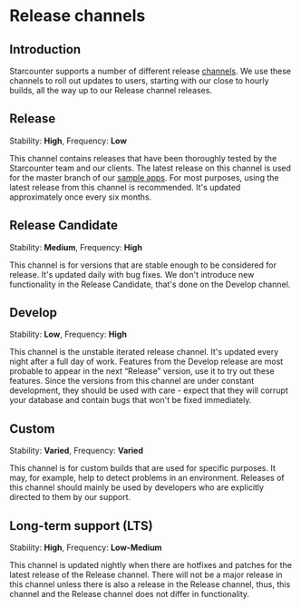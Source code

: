 # Release channels

## Introduction

Starcounter supports a number of different release [channels](http://downloads.starcounter.com/download). We use these channels to roll out updates to users, starting with our close to hourly builds, all the way up to our Release channel releases.

## Release

Stability: **High**, Frequency: **Low**

This channel contains releases that have been thoroughly tested by the Starcounter team and our clients. The latest release on this channel is used for the master branch of our [sample apps](https://github.com/search?q=topic%3Aapp+org%3AStarcounter&type=Repositories). For most purposes, using the latest release from this channel is recommended. It's updated approximately once every six months.

## Release Candidate

Stability: **Medium**, Frequency: **High**

This channel is for versions that are stable enough to be considered for release. It's updated daily with bug fixes. We don't introduce new functionality in the Release Candidate, that's done on the Develop channel.

## Develop

Stability: **Low**, Frequency: **High**

This channel is the unstable iterated release channel. It's updated every night after a full day of work. Features from the Develop release are most probable to appear in the next “Release” version, use it to try out these features. Since the versions from this channel are under constant development, they should be used with care - expect that they will corrupt your database and contain bugs that won't be fixed immediately.

## Custom

Stability: **Varied**, Frequency: **Varied**

This channel is for custom builds that are used for specific purposes. It may, for example, help to detect problems in an environment. Releases of this channel should mainly be used by developers who are explicitly directed to them by our support.

## Long-term support \(LTS\)

Stability: **High**, Frequency: **Low-Medium**

This channel is updated nightly when there are hotfixes and patches for the latest release of the Release channel. There will not be a major release in this channel unless there is also a release in the Release channel, thus, this channel and the Release channel does not differ in functionality.


